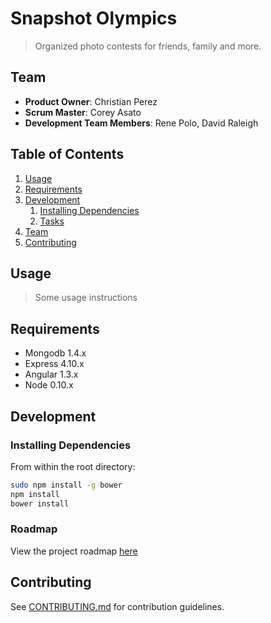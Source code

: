 # Snapshot Olympics

> Organized photo contests for friends, family and more.

## Team

  - __Product Owner__: Christian Perez
  - __Scrum Master__: Corey Asato
  - __Development Team Members__: Rene Polo, David Raleigh

## Table of Contents

1. [Usage](#Usage)
1. [Requirements](#requirements)
1. [Development](#development)
    1. [Installing Dependencies](#installing-dependencies)
    1. [Tasks](#tasks)
1. [Team](#team)
1. [Contributing](#contributing)

## Usage

> Some usage instructions

## Requirements

- Mongodb 1.4.x
- Express 4.10.x
- Angular 1.3.x
- Node 0.10.x

## Development

### Installing Dependencies

From within the root directory:

```sh
sudo npm install -g bower
npm install
bower install
```

### Roadmap

View the project roadmap [here](https://github.com/jadegrizzly/jadegrizzly/issues)


## Contributing

See [CONTRIBUTING.md](CONTRIBUTING.md) for contribution guidelines.

